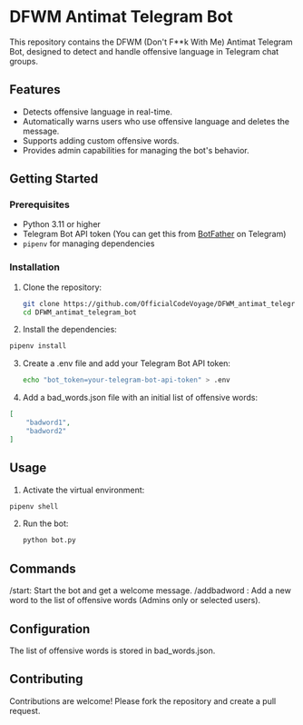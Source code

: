 # DFWM Antimat Telegram Bot

This repository contains the DFWM (Don't F**k With Me) Antimat Telegram Bot, designed to detect and handle offensive language in Telegram chat groups.

## Features

- Detects offensive language in real-time.
- Automatically warns users who use offensive language and deletes the message.
- Supports adding custom offensive words.
- Provides admin capabilities for managing the bot's behavior.

## Getting Started

### Prerequisites

- Python 3.11 or higher
- Telegram Bot API token (You can get this from [BotFather](https://core.telegram.org/bots#botfather) on Telegram)
- `pipenv` for managing dependencies

### Installation

1. Clone the repository:

   ```bash
   git clone https://github.com/OfficialCodeVoyage/DFWM_antimat_telegram_bot.git
   cd DFWM_antimat_telegram_bot
    ```
2. Install the dependencies:
   
 ```bash
pipenv install
 ```

3. Create a .env file and add your Telegram Bot API token:

   ```bash
   echo "bot_token=your-telegram-bot-api-token" > .env
   ```
4. Add a bad_words.json file with an initial list of offensive words:

```json
[
    "badword1",
    "badword2"
]

```

## Usage

1. Activate the virtual environment:

```bash
pipenv shell
```

2. Run the bot:
   ```bash
   python bot.py
   ```

## Commands

/start: Start the bot and get a welcome message.
/addbadword <word>: Add a new word to the list of offensive words (Admins only or selected users).

##  Configuration
The list of offensive words is stored in bad_words.json.

## Contributing
Contributions are welcome! Please fork the repository and create a pull request.


